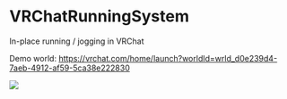 # VRChatRunningSystem
In-place running / jogging in VRChat

Demo world: https://vrchat.com/home/launch?worldId=wrld_d0e239d4-7aeb-4912-af59-5ca38e222830 

![](https://d348imysud55la.cloudfront.net/thumbnails/file_85772449-f9bd-4533-bd3a-22451055888c.a01fbfd169c71752b70b5c3adad4cd82a8c35e7dc5d89754ca1db6d2365be238.2.thumbnail-256.png)
